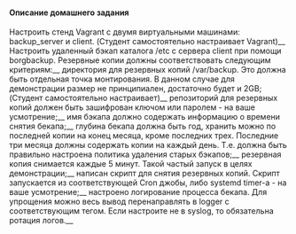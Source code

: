 #### Описание домашнего задания


Настроить стенд Vagrant с двумя виртуальными машинами: backup_server и client. (Студент самостоятельно настраивает Vagrant)__
Настроить удаленный бэкап каталога /etc c сервера client при помощи borgbackup. Резервные копии должны соответствовать следующим критериям:__
директория для резервных копий /var/backup. Это должна быть отдельная точка монтирования. В данном случае для демонстрации размер не принципиален, достаточно будет и 2GB; (Студент самостоятельно настраивает)__
репозиторий для резервных копий должен быть зашифрован ключом или паролем - на ваше усмотрение;__
имя бэкапа должно содержать информацию о времени снятия бекапа;__
глубина бекапа должна быть год, хранить можно по последней копии на конец месяца, кроме последних трех. Последние три месяца должны содержать копии на каждый день. Т.е. должна быть правильно настроена политика удаления старых бэкапов;__
резервная копия снимается каждые 5 минут. Такой частый запуск в целях демонстрации;__
написан скрипт для снятия резервных копий. Скрипт запускается из соответствующей Cron джобы, либо systemd timer-а - на ваше усмотрение;__
настроено логирование процесса бекапа. Для упрощения можно весь вывод перенаправлять в logger с соответствующим тегом. Если настроите не в syslog, то обязательна ротация логов.__

